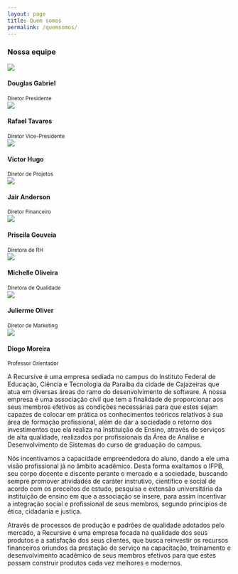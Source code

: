 ```yaml
---
layout: page
title: Quem somos
permalink: /quemsomos/
---
```

<link href="css/about.css" type="text/css" rel="stylesheet"> 

<div class="equipe">
	<h3>Nossa equipe</h3>
	<div class="membro">
		<img src="images/DouglasGabriel.png">
		<h4>Douglas Gabriel</h4>
		<small>Diretor Presidente</small>
	</div>
	<div class="membro">
		<img src="images/Rafael.jpg">
		<h4>Rafael Tavares</h4>
		<small>Diretor Vice-Presidente</small>
	</div>
	<div class="membro">
		<img src="images/Victor.jpg">
		<h4>Victor Hugo</h4>
		<small>Diretor de Projetos</small>
	</div>
	<div class="membro">
		<img src="images/Jair.jpg">
		<h4>Jair Anderson</h4>
		<small>Diretor Financeiro</small>
	</div>
	<div class="membro">
		<img src="images/Priscila.jpg">
		<h4>Priscila Gouveia</h4>
		<small>Diretora de RH</small>
	</div>
	<div class="membro">
		<img src="images/Michelle.jpg">
		<h4>Michelle Oliveira</h4>
		<small>Diretora de Qualidade</small>
	</div>
	<div class="membro">
		<img src="images/Julierme.jpg">
		<h4>Julierme Oliver</h4>
		<small>Diretor de Marketing</small>
	</div>
	<div class="membro">
		<img src="images/Diogo.jpg">
		<h4>Diogo Moreira</h4>
		<small>Professor Orientador</small>
	</div>
</div>

A Recursive é uma empresa sediada no campus do Instituto Federal de Educação, Ciência e Tecnologia da Paraíba da cidade de Cajazeiras que atua em diversas áreas do ramo do desenvolvimento de software. A nossa empresa é uma associação civil que tem a finalidade de proporcionar aos seus membros efetivos as condições necessárias para que estes sejam capazes de colocar em prática os conhecimentos teóricos relativos à sua área de formação profissional, além de dar a sociedade o retorno dos investimentos que ela realiza na Instituição de Ensino, através de serviços de alta qualidade, realizados por profissionais da Área de Análise e Desenvolvimento de Sistemas do curso de graduação do campus.

Nós incentivamos a capacidade empreendedora do aluno, dando a ele uma visão profissional já no âmbito acadêmico. Desta forma exaltamos o IFPB, seu corpo docente e discente perante o mercado e a sociedade, buscando sempre promover atividades de caráter instrutivo, científico e social de acordo com os preceitos de estudo, pesquisa e extensão universitária da instituição de ensino em que a associação se insere, para assim incentivar a integração social e profissional de seus membros, segundo princípios de ética, cidadania e justiça.

Através de processos de produção e padrões de qualidade adotados pelo mercado, a Recursive é uma empresa focada na qualidade dos seus produtos e a satisfação dos seus clientes, que busca reinvestir os recursos financeiros oriundos da prestação de serviço na capacitação, treinamento e desenvolvimento acadêmico de seus membros efetivos para que estes possam construir produtos cada vez melhores e modernos.